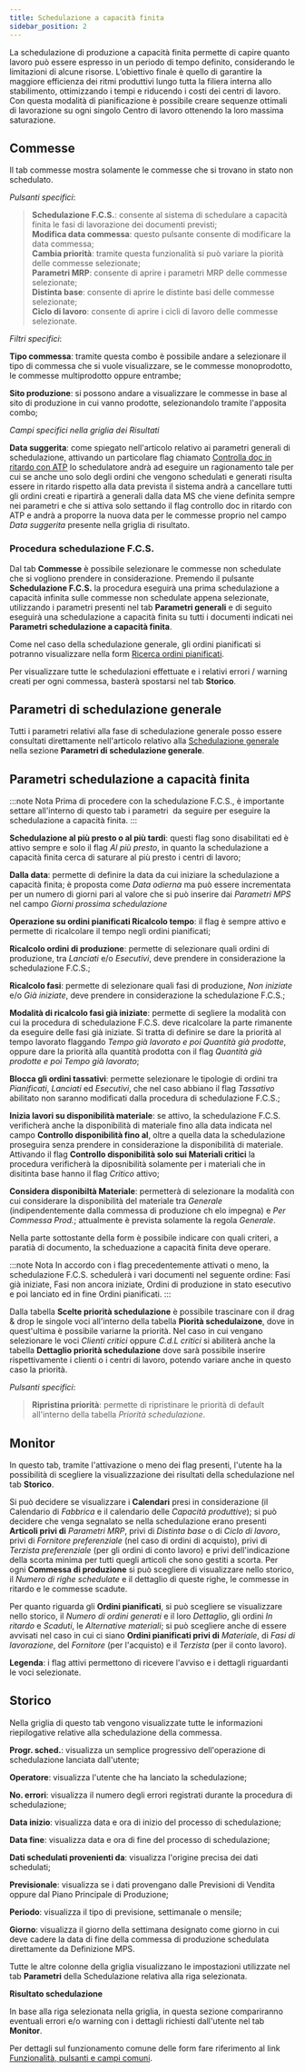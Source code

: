 ```yaml
---
title: Schedulazione a capacità finita
sidebar_position: 2
---
```


La schedulazione di produzione a capacità finita permette di capire quanto lavoro può essere espresso in un periodo di tempo definito, considerando le limitazioni di alcune risorse. L’obiettivo finale è quello di garantire la maggiore efficienza dei ritmi produttivi lungo tutta la filiera interna allo stabilimento, ottimizzando i tempi e riducendo i costi dei centri di lavoro.  
Con questa modalità di pianificazione è possibile creare sequenze ottimali di lavorazione su ogni singolo Centro di lavoro ottenendo la loro massima saturazione.

## Commesse

Il tab commesse mostra solamente le commesse che si trovano in stato non schedulato.

*Pulsanti specifici*:

> **Schedulazione F.C.S.**: consente al sistema di schedulare a capacità finita le fasi di lavorazione dei documenti previsti;  
> **Modifica data commessa**: questo pulsante consente di modificare la data commessa;  
> **Cambia priorità**: tramite questa funzionalità si può variare la piorità delle commesse selezionate;    
> **Parametri MRP**: consente di aprire i parametri MRP delle commesse selezionate;    
> **Distinta base**: consente di aprire le distinte basi delle commesse selezionate;    
> **Ciclo di lavoro**: consente di aprire i cicli di lavoro delle commesse selezionate.        

*Filtri specifici*:

**Tipo commessa**: tramite questa combo è possibile andare a selezionare il tipo di commessa che si vuole visualizzare, se le commesse monoprodotto, le commesse multiprodotto oppure entrambe;

**Sito produzione**: si possono andare a visualizzare le commesse in base al sito di produzione in cui vanno prodotte, selezionandolo tramite l'apposita combo;

*Campi specifici nella griglia dei Risultati*

**Data suggerita**: come spiegato nell'articolo relativo ai parametri generali di schedulazione, attivando un particolare flag chiamato  [Controlla doc in ritardo con ATP](/docs/planning/ms-master-scheduling/general-schedule) lo schedulatore andrà ad eseguire un ragionamento tale per cui se anche uno solo degli ordini che vengono schedulati e generati risulta essere in ritardo rispetto alla data prevista il sistema andrà a cancellare tutti gli ordini creati e ripartirà a generali dalla data MS che viene definita sempre nei parametri e che si attiva solo settando il flag controllo doc in ritardo con ATP e andrà a proporre la nuova data per le commesse proprio nel campo *Data suggerita* presente nella griglia di risultato.

### Procedura schedulazione F.C.S.    

Dal tab **Commesse** è possibile selezionare le commesse non schedulate che si vogliono prendere in considerazione. 
Premendo il pulsante **Schedulazione F.C.S.** la procedura eseguirà una prima schedulazione a capacità infinita sulle commesse non schedulate appena selezionate, utilizzando i parametri presenti nel tab **Parametri generali** e di seguito eseguirà una schedulazione a capacità finita su tutti i documenti indicati nei **Parametri schedulazione a capacità finita**.

Come nel caso della schedulazione generale, gli ordini pianificati si potranno visualizzare nella form [Ricerca ordini pianificati](/docs/planning/ms-master-scheduling/planned-orders/search-planned-orders).

Per visualizzare tutte le schedulazioni effettuate e i relativi errori / warning creati per ogni  commessa, basterà spostarsi nel tab **Storico**.    

## Parametri di schedulazione generale

Tutti i parametri relativi alla fase di schedulazione generale posso essere consultati direttamente nell'articolo relativo alla [Schedulazione generale](/docs/planning/ms-master-scheduling/general-schedule) nella sezione **Parametri di schedulazione generale**.        

## Parametri schedulazione a capacità finita   

:::note Nota
Prima di procedere con la schedulazione F.C.S., è importante settare all'interno di questo tab i parametri  da seguire per eseguire la schedulazione a capacità finita.
::: 

**Schedulazione al più presto o al più tardi**: questi flag sono disabilitati ed è attivo sempre e solo il flag *Al più presto*, in quanto la schedulazione a capacità finita cerca di saturare al più presto i centri di lavoro;        

**Dalla data**: permette di definire la data da cui iniziare la schedulazione a capacità finita; è proposta come *Data odierna* ma può essere incrementata per un numero di giorni pari al valore che si può inserire dai *Parametri MPS* nel campo *Giorni prossima schedulazione*

**Operazione su ordini pianificati Ricalcolo tempo**: il flag è sempre attivo e permette di ricalcolare il tempo negli ordini pianificati;    

**Ricalcolo ordini di produzione**: permette di selezionare quali ordini di produzione, tra *Lanciati* e/o *Esecutivi*, deve prendere in considerazione la schedulazione F.C.S.;    

**Ricalcolo fasi**: permette di selezionare quali fasi di produzione, *Non iniziate* e/o *Già iniziate*, deve prendere in considerazione la schedulazione F.C.S.;    

**Modalità di ricalcolo fasi già iniziate**: permette di segliere la modalità con cui la procedura di schedulazione F.C.S. deve ricalcolare la parte rimanente da eseguire delle fasi già iniziate. Si tratta di definire se dare la priorità al tempo lavorato flaggando *Tempo già lavorato e poi Quantità già prodotte*, oppure dare la priorità alla quantità prodotta con il flag *Quantità già prodotte e poi Tempo già lavorato*;     

**Blocca gli ordini tassativi**: permette selezionare le tipologie di ordini tra *Pianificati*, *Lanciati* ed *Esecutivi*, che nel caso abbiano il flag *Tassativo* abilitato non saranno modificati dalla procedura di schedulazione F.C.S.;    

**Inizia lavori su disponibilità materiale**: se attivo, la schedulazione F.C.S. verificherà anche la disponibilità di materiale fino alla data indicata nel campo **Controllo disponibilità fino al**, oltre a quella data la schedulazione proseguira senza prendere in considerazione la disponibilità di materiale. Attivando il flag **Controllo disponibilità solo sui Materiali critici** la procedura verificherà la diposnibilità solamente per i materiali che in disitinta base hanno il flag *Critico* attivo;   

**Considera disponibiltà Materiale**: permetterà di selezionare la modalità con cui considerare la disponibilità del materiale tra *Generale* (indipendentemente dalla commessa di produzione ch elo impegna) e *Per Commessa Prod.*; attualmente è prevista solamente la regola *Generale*.

Nella parte sottostante della form è possibile indicare con quali criteri, a paratià di documento, la scheduazione a capacità finita deve operare.

:::note Nota
In accordo con i flag precedentemente attivati o meno, la schedulazione F.C.S. schedulerà i vari documenti nel seguente ordine: Fasi già iniziate, Fasi non ancora iniziate, Ordini di produzione in stato esecutivo e poi lanciato ed in fine Ordini pianificati. 
::: 

Dalla tabella **Scelte priorità schedulazione** è possibile trascinare con il drag & drop le singole voci all'interno della tabella **Piorità schedulaizone**, dove in quest'ultima è possibile variarne la priorità. Nel caso in cui vengano selezionare le voci *Clienti critici* oppure *C.d.L critici* si abiliterà anche la tabella **Dettaglio priorità schedulazione** dove sarà possibile inserire rispettivamente i clienti o i centri di lavoro, potendo variare anche in questo caso la priorità.   

*Pulsanti specifici*:

> **Ripristina priorità**: permette di ripristinare le priorità di default all'interno della tabella *Priorità schedulazione*.    

## Monitor

In questo tab, tramite l'attivazione o meno dei flag presenti, l'utente ha la possibilità di scegliere la visualizzazione dei risultati della schedulazione nel tab **Storico**.

Si può decidere se visualizzare i **Calendari** presi in considerazione (il Calendario di *Fabbrica* e il calendario delle *Capacità produttive*); si può decidere che venga segnalato se nella schedulazione erano presenti **Articoli privi di** *Parametri MRP*, privi di *Distinta base* o di *Ciclo di lavoro*, privi di *Fornitore preferenziale* (nel caso di ordini di acquisto), privi di *Terzista preferenziale* (per gli ordini di conto lavoro) e privi dell'indicazione della scorta minima per tutti quegli articoli che sono gestiti a scorta. Per ogni **Commessa di produzione** si può scegliere di visualizzare nello storico, il *Numero di righe schedulate* e il dettaglio di queste righe, le commesse in ritardo e le commesse scadute.

Per quanto riguarda gli **Ordini pianificati**, si può scegliere se visualizzare nello storico, il *Numero di ordini generati* e il loro *Dettaglio*, gli ordini *In ritardo* e *Scaduti*, le *Alternative materiali*; si può scegliere anche di essere avvisati nel caso in cui ci siano **Ordini pianificati privi di** *Materiale*, di *Fasi di lavorazione*, del *Fornitore* (per l'acquisto) e il *Terzista* (per il conto lavoro).

**Legenda**: i flag attivi permettono di ricevere l'avviso e i dettagli riguardanti le voci selezionate.

## Storico

Nella griglia di questo tab vengono visualizzate tutte le informazioni riepilogative relative alla schedulazione della commessa.

**Progr. sched.**: visualizza un semplice progressivo dell'operazione di schedulazione lanciata dall'utente;

**Operatore**: visualizza l'utente che ha lanciato la schedulazione;

**No. errori**: visualizza il numero degli errori registrati durante la procedura di schedulazione;

**Data inizio**: visualizza data e ora di inizio del processo di schedulazione;

**Data fine**: visualizza data e ora di fine del processo di schedulazione;

**Dati schedulati provenienti da**: visualizza l'origine precisa dei dati schedulati;

**Previsionale**: visualizza se i dati provengano dalle Previsioni di Vendita oppure dal Piano Principale di Produzione;

**Periodo**: visualizza il tipo di previsione, settimanale o mensile;

**Giorno**: visualizza il giorno della settimana designato come giorno in cui deve cadere la data di fine della commessa di produzione schedulata direttamente da Definizione MPS.

Tutte le altre colonne della griglia visualizzano le impostazioni utilizzate nel tab **Parametri** della Schedulazione relativa alla riga selezionata.

**Risultato schedulazione**

In base alla riga selezionata nella griglia, in questa sezione compariranno eventuali errori e/o warning con i dettagli richiesti dall'utente nel tab **Monitor**.

Per dettagli sul funzionamento comune delle form fare riferimento al link [Funzionalità, pulsanti e campi comuni](/docs/guide/common).




